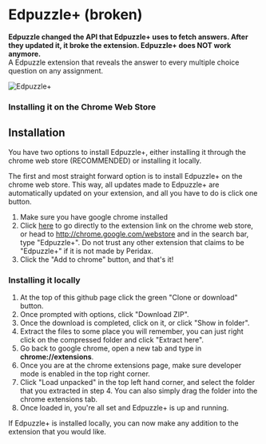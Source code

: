 # Edpuzzle+ (broken)
**Edpuzzle changed the API that Edpuzzle+ uses to fetch answers. After they updated it, it broke the extension. Edpuzzle+ does NOT work anymore.** <br />
A Edpuzzle extension that reveals the answer to every multiple choice question on any assignment.

![Edpuzzle+](https://i.imgur.com/24FdAvT.png)
### Installing it on the Chrome Web Store

## Installation
You have two options to install Edpuzzle+, either installing it through the chrome web store (RECOMMENDED) or installing it locally.

The first and most straight forward option is to install Edpuzzle+ on the chrome web store. This way, all updates made to Edpuzzle+ are automatically updated on your extension, and all you have to do is click one button.

1. Make sure you have google chrome installed
2. Click [here](https://chrome.google.com/webstore/detail/edpuzzle%2B/gkkdeienfnphnhkhineemgfapbjeakob) to go directly to the extension link on the chrome web store, or head to http://chrome.google.com/webstore and in the search bar, type "Edpuzzle+". Do not trust any other extension that claims to be "Edpuzzle+" if it is not made by Peridax.
3. Click the "Add to chrome" button, and that's it!

### Installing it locally
1. At the top of this github page click the green "Clone or download" button.
2. Once prompted with options, click "Download ZIP".
3. Once the download is completed, click on it, or click "Show in folder".
4. Extract the files to some place you will remember, you can just right click on the compressed folder and click "Extract here".
5. Go back to google chrome, open a new tab and type in **chrome://extensions**.
6. Once you are at the chrome extensions page, make sure developer mode is enabled in the top right corner.
7. Click "Load unpacked" in the top left hand corner, and select the folder that you extracted in step 4. You can also simply drag the folder into the chrome extensions tab.
8. Once loaded in, you're all set and Edpuzzle+ is up and running.

If Edpuzzle+ is installed locally, you can now make any addition to the extension that you would like.
